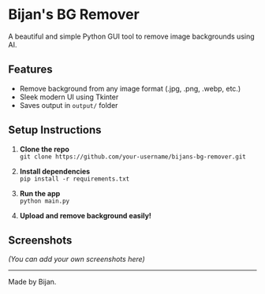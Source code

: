 # Bijan's BG Remover

A beautiful and simple Python GUI tool to remove image backgrounds using AI.

## Features

- Remove background from any image format (.jpg, .png, .webp, etc.)
- Sleek modern UI using Tkinter
- Saves output in `output/` folder

## Setup Instructions

1. **Clone the repo**  
   `git clone https://github.com/your-username/bijans-bg-remover.git`

2. **Install dependencies**  
   `pip install -r requirements.txt`

3. **Run the app**  
   `python main.py`

4. **Upload and remove background easily!**

## Screenshots

*(You can add your own screenshots here)*

---

Made by Bijan.
